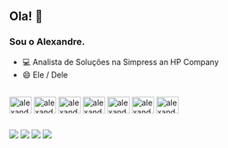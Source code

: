 ## Ola! 👋
### Sou o Alexandre.

- 💻 Analista de Soluções na Simpress an HP Company
- 😄 Ele / Dele

<div style="display: inline_block"><br>
  <img align="center" alt="alexandresg_azure" height="30" width="40" src="https://cdn.jsdelivr.net/gh/devicons/devicon@latest/icons/azure/azure-original.svg">
  <img align="center" alt="alexandresg_windows" height="30" width="40" src="https://cdn.jsdelivr.net/gh/devicons/devicon@latest/icons/windows11/windows11-original.svg">
  <img align="center" alt="alexandresg_windows" height="30" width="40" src="https://cdn.jsdelivr.net/gh/devicons/devicon@latest/icons/amazonwebservices/amazonwebservices-plain-wordmark.svg">
  <img align="center" alt="alexandresg_google" height="30" width="40" src="https://cdn.jsdelivr.net/gh/devicons/devicon@latest/icons/google/google-original.svg">
  <img align="center" alt="alexandresg_android" height="30" width="40" src="https://cdn.jsdelivr.net/gh/devicons/devicon@latest/icons/android/android-original.svg">
  <img align="center" alt="alexandresg_proxmox" height="30" width="40" src="https://cdn.jsdelivr.net/gh/devicons/devicon@latest/icons/proxmox/proxmox-plain-wordmark.svg">
  <img align="center" alt="alexandresg_apple" height="30" width="40" src="https://cdn.jsdelivr.net/gh/devicons/devicon@latest/icons/apple/apple-original.svg">
</div>


  ##
 
<div> 
  <a href="https://instagram.com/alexandresg" target="_blank"><img src="https://img.shields.io/badge/-Instagram-%23E4405F?style=for-the-badge&logo=instagram&logoColor=white" target="_blank"></a>
  <a href = "mailto:alexandre.infoshop@gmail.com"><img src="https://img.shields.io/badge/-Gmail-%23333?style=for-the-badge&logo=gmail&logoColor=white" target="_blank"></a>
  <a href="https://www.linkedin.com/in/alexandresgbh" target="_blank"><img src="https://img.shields.io/badge/-LinkedIn-%230077B5?style=for-the-badge&logo=linkedin&logoColor=white" target="_blank"></a>
  <a href="https://wa.me/5531985782224?text=Olá,%20vim%20do%20GitHub." target="_blank"><img src="https://img.shields.io/badge/WhatsApp-25D366?style=for-the-badge&logo=whatsapp&logoColor=white" target="_blank"></a>
</div>



